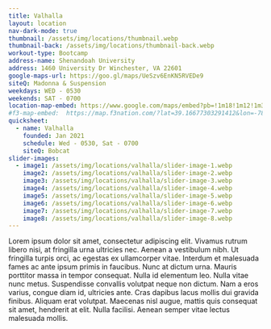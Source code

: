 ```yaml
---
title: Valhalla
layout: location
nav-dark-mode: true
thumbnail: /assets/img/locations/thumbnail.webp
thumbnail-back: /assets/img/locations/thumbnail-back.webp
workout-type: Bootcamp
address-name: Shenandoah University
address: 1460 University Dr Winchester, VA 22601
google-maps-url: https://goo.gl/maps/UeSzv6EnKN5RVEDe9
siteQ: Madonna & Suspension
weekdays: WED - 0530
weekends: SAT - 0700
location-map-embed: https://www.google.com/maps/embed?pb=!1m18!1m12!1m3!1d3093.354139608164!2d-78.16100338464172!3d39.16666917952993!2m3!1f0!2f0!3f0!3m2!1i1024!2i768!4f13.1!3m3!1m2!1s0x89b5eefe7c24a7a7%3A0xa401ba518b03c5b0!2sShenandoah%20University!5e0!3m2!1sen!2sus!4v1686844914676!5m2!1sen!2sus
#f3-map-embed:  https://map.f3nation.com/?lat=39.16677303291412&lon=-78.15840661175892&zoom=16
quicksheet:
  - name: Valhalla
    founded: Jan 2021
    schedule: Wed - 0530, Sat - 0700
    siteQ: Bobcat
slider-images:
  - image1: /assets/img/locations/valhalla/slider-image-1.webp
    image2: /assets/img/locations/valhalla/slider-image-2.webp
    image3: /assets/img/locations/valhalla/slider-image-3.webp
    image4: /assets/img/locations/valhalla/slider-image-4.webp
    image5: /assets/img/locations/valhalla/slider-image-5.webp
    image6: /assets/img/locations/valhalla/slider-image-6.webp
    image7: /assets/img/locations/valhalla/slider-image-7.webp
    image8: /assets/img/locations/valhalla/slider-image-8.webp
---
```


Lorem ipsum dolor sit amet, consectetur adipiscing elit. Vivamus rutrum libero nisi, at fringilla urna ultricies nec. Aenean a vestibulum nibh. Ut fringilla turpis orci, ac egestas ex ullamcorper vitae. Interdum et malesuada fames ac ante ipsum primis in faucibus. Nunc at dictum urna. Mauris porttitor massa in tempor consequat. Nulla id elementum leo. Nulla vitae nunc metus. Suspendisse convallis volutpat neque non dictum. Nam a eros varius, congue diam id, ultricies ante. Cras dapibus lacus mollis dui gravida finibus. Aliquam erat volutpat. Maecenas nisl augue, mattis quis consequat sit amet, hendrerit at elit. Nulla facilisi. Aenean semper vitae lectus malesuada mollis.